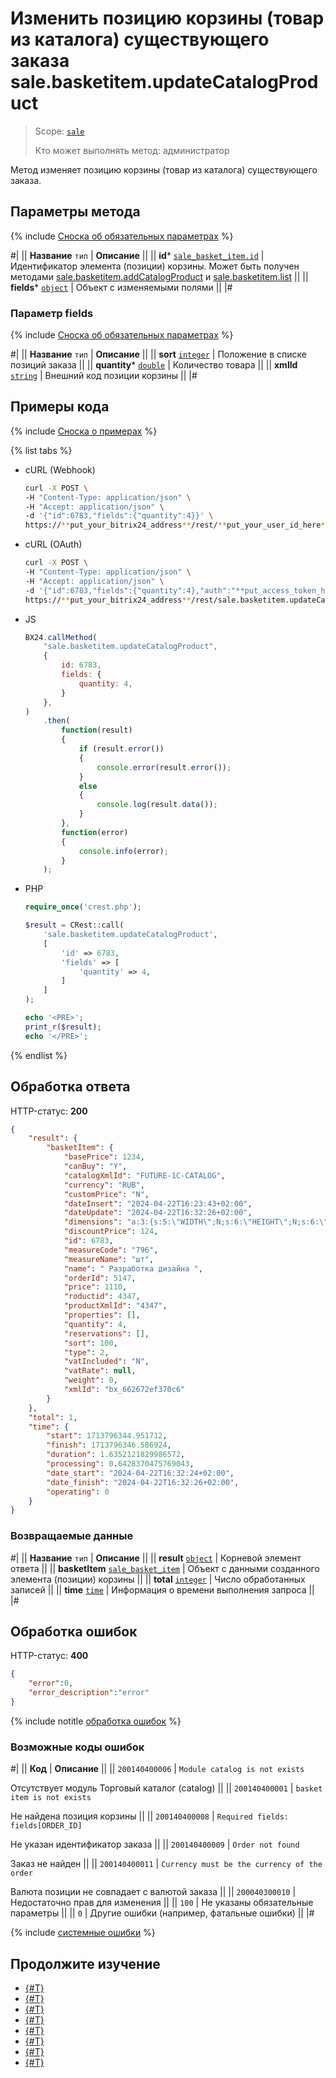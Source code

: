 # Изменить позицию корзины (товар из каталога) существующего заказа sale.basketitem.updateCatalogProduct

> Scope: [`sale`](../../scopes/permissions.md)
>
> Кто может выполнять метод: администратор

Метод изменяет позицию корзины (товар из каталога) существующего заказа.

## Параметры метода

{% include [Сноска об обязательных параметрах](../../../_includes/required.md) %}

#|
|| **Название**
`тип` | **Описание** ||
|| **id***
[`sale_basket_item.id`](../data-types.md) | Идентификатор элемента (позиции) корзины. Может быть получен методами [sale.basketitem.addCatalogProduct](./sale-basket-item-add-catalog-product.md) и [sale.basketitem.list](./sale-basket-item-list.md) ||
|| **fields***
[`object`](../../data-types.md) | Объект с изменяемыми полями ||
|#

### Параметр fields

{% include [Сноска об обязательных параметрах](../../../_includes/required.md) %}

#|
|| **Название**
`тип` | **Описание** ||
|| **sort**
[`integer`](../../data-types.md) | Положение в списке позиций заказа ||
|| **quantity***
[`double`](../../data-types.md) | Количество товара ||
|| **xmlId**
[`string`](../../data-types.md) | Внешний код позиции корзины ||
|#

## Примеры кода

{% include [Сноска о примерах](../../../_includes/examples.md) %}

{% list tabs %}

- cURL (Webhook)

    ```bash
    curl -X POST \
    -H "Content-Type: application/json" \
    -H "Accept: application/json" \
    -d '{"id":6783,"fields":{"quantity":4}}' \
    https://**put_your_bitrix24_address**/rest/**put_your_user_id_here**/**put_your_webbhook_here**/sale.basketitem.updateCatalogProduct
    ```

- cURL (OAuth)

    ```bash
    curl -X POST \
    -H "Content-Type: application/json" \
    -H "Accept: application/json" \
    -d '{"id":6783,"fields":{"quantity":4},"auth":"**put_access_token_here**"}' \
    https://**put_your_bitrix24_address**/rest/sale.basketitem.updateCatalogProduct
    ```

- JS

    ```js
    BX24.callMethod(
        "sale.basketitem.updateCatalogProduct",
        {
            id: 6783,
            fields: {
                quantity: 4,
            }
        },
    )
        .then(
            function(result)
            {
                if (result.error())
                {
                    console.error(result.error());
                }
                else
                {
                    console.log(result.data());
                }
            },
            function(error)
            {
                console.info(error);
            }
        );
    ```

- PHP

    ```php
    require_once('crest.php');

    $result = CRest::call(
        'sale.basketitem.updateCatalogProduct',
        [
            'id' => 6783,
            'fields' => [
                'quantity' => 4,
            ]
        ]
    );

    echo '<PRE>';
    print_r($result);
    echo '</PRE>';
    ```

{% endlist %}

## Обработка ответа

HTTP-статус: **200**

```json
{
    "result": {
        "basketItem": {
            "basePrice": 1234,
            "canBuy": "Y",
            "catalogXmlId": "FUTURE-1C-CATALOG",
            "currency": "RUB",
            "customPrice": "N",
            "dateInsert": "2024-04-22T16:23:43+02:00",
            "dateUpdate": "2024-04-22T16:32:26+02:00",
            "dimensions": "a:3:{s:5:\"WIDTH\";N;s:6:\"HEIGHT\";N;s:6:\"LENGTH\";N;}",
            "discountPrice": 124,
            "id": 6783,
            "measureCode": "796",
            "measureName": "шт",
            "name": " Разработка дизайна ",
            "orderId": 5147,
            "price": 1110,
            "roductid": 4347,
            "productXmlId": "4347",
            "properties": [],
            "quantity": 4,
            "reservations": [],
            "sort": 100,
            "type": 2,
            "vatIncluded": "N",
            "vatRate": null,
            "weight": 0,
            "xmlId": "bx_662672ef370c6"
        }
    },
    "total": 1,
    "time": {
        "start": 1713796344.951712,
        "finish": 1713796346.586924,
        "duration": 1.6352121829986572,
        "processing": 0.6428370475769043,
        "date_start": "2024-04-22T16:32:24+02:00",
        "date_finish": "2024-04-22T16:32:26+02:00",
        "operating": 0
    }
}
```

### Возвращаемые данные

#|
|| **Название**
`тип` | **Описание** ||
|| **result**
[`object`](../../data-types.md) | Корневой элемент ответа ||
|| **basketItem**
[`sale_basket_item`](../data-types.md) | Объект с данными созданного элемента (позиции) корзины ||
|| **total**
[`integer`](../../data-types.md) | Число обработанных записей ||
|| **time**
[`time`](../../data-types.md) | Информация о времени выполнения запроса ||
|#

## Обработка ошибок

HTTP-статус: **400**

```json
{
    "error":0,
    "error_description":"error"
}
```

{% include notitle [обработка ошибок](../../../_includes/error-info.md) %}

### Возможные коды ошибок

#|
|| **Код** | **Описание** ||
|| `200140400006` | `Module catalog is not exists`

Отсутствует модуль Торговый каталог (catalog)
|| 
|| `200140400001` | `basket item is not exists`

Не найдена позиция корзины
|| 
|| `200140400008` | `Required fields: fields[ORDER_ID]`

Не указан идентификатор заказа
|| 
|| `200140400009` | `Order not found`

Заказ не найден
|| 
|| `200140400011` | `Currency must be the currency of the order`

Валюта позиции не совпадает с валютой заказа
|| 
|| `200040300010` | Недостаточно прав для изменения
|| 
|| `100` | Не указаны обязательные параметры
||
|| `0` | Другие ошибки (например, фатальные ошибки)
||
|#

{% include [системные ошибки](../../../_includes/system-errors.md) %}

## Продолжите изучение

- [{#T}](./sale-basket-item-add.md)
- [{#T}](./sale-basket-item-update.md)
- [{#T}](./sale-basket-item-get.md)
- [{#T}](./sale-basket-item-list.md)
- [{#T}](./sale-basket-item-delete.md)
- [{#T}](./sale-basket-item-get-fields.md)
- [{#T}](./sale-basket-item-add-catalog-product.md)
- [{#T}](./sale-basket-item-get-catalog-product-fields.md)